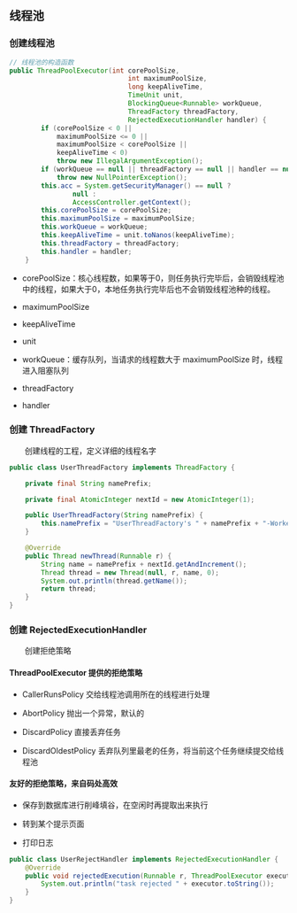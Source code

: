 ## 线程池

### 创建线程池
```java
// 线程池的构造函数
public ThreadPoolExecutor(int corePoolSize,
                              int maximumPoolSize,
                              long keepAliveTime,
                              TimeUnit unit,
                              BlockingQueue<Runnable> workQueue,
                              ThreadFactory threadFactory,
                              RejectedExecutionHandler handler) {
        if (corePoolSize < 0 ||
            maximumPoolSize <= 0 ||
            maximumPoolSize < corePoolSize ||
            keepAliveTime < 0)
            throw new IllegalArgumentException();
        if (workQueue == null || threadFactory == null || handler == null)
            throw new NullPointerException();
        this.acc = System.getSecurityManager() == null ?
                null :
                AccessController.getContext();
        this.corePoolSize = corePoolSize;
        this.maximumPoolSize = maximumPoolSize;
        this.workQueue = workQueue;
        this.keepAliveTime = unit.toNanos(keepAliveTime);
        this.threadFactory = threadFactory;
        this.handler = handler;
    }
```

- corePoolSize：核心线程数，如果等于0，则任务执行完毕后，会销毁线程池中的线程，如果大于0，本地任务执行完毕后也不会销毁线程池种的线程。

- maximumPoolSize

- keepAliveTime

- unit

- workQueue：缓存队列，当请求的线程数大于 maximumPoolSize 时，线程进入阻塞队列

- threadFactory

- handler

### 创建 ThreadFactory
&emsp;&emsp;创建线程的工程，定义详细的线程名字
```java
public class UserThreadFactory implements ThreadFactory {

    private final String namePrefix;

    private final AtomicInteger nextId = new AtomicInteger(1);

    public UserThreadFactory(String namePrefix) {
        this.namePrefix = "UserThreadFactory's " + namePrefix + "-Worker-";
    }

    @Override
    public Thread newThread(Runnable r) {
        String name = namePrefix + nextId.getAndIncrement();
        Thread thread = new Thread(null, r, name, 0);
        System.out.println(thread.getName());
        return thread;
    }
}
```

### 创建 RejectedExecutionHandler
&emsp;&emsp;创建拒绝策略

#### ThreadPoolExecutor 提供的拒绝策略

- CallerRunsPolicy 交给线程池调用所在的线程进行处理
 
- AbortPolicy 抛出一个异常，默认的

- DiscardPolicy 直接丢弃任务

- DiscardOldestPolicy 丢弃队列里最老的任务，将当前这个任务继续提交给线程池

#### 友好的拒绝策略，来自码处高效
- 保存到数据库进行削峰填谷，在空闲时再提取出来执行

- 转到某个提示页面

- 打印日志

```java
public class UserRejectHandler implements RejectedExecutionHandler {
    @Override
    public void rejectedExecution(Runnable r, ThreadPoolExecutor executor) {
        System.out.println("task rejected " + executor.toString());
    }
}
```